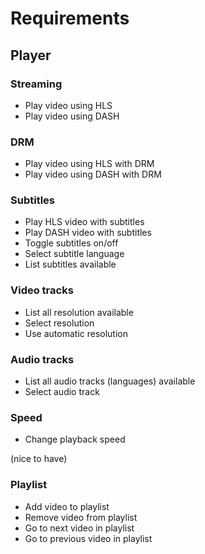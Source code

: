 # Requirements

## Player

### Streaming
- Play video using HLS
- Play video using DASH

### DRM
- Play video using HLS with DRM
- Play video using DASH with DRM

### Subtitles
- Play HLS video with subtitles
- Play DASH video with subtitles
- Toggle subtitles on/off
- Select subtitle language
- List subtitles available

### Video tracks
- List all resolution available
- Select resolution
- Use automatic resolution

### Audio tracks
- List all audio tracks (languages) available
- Select audio track

### Speed
- Change playback speed

(nice to have)
### Playlist
- Add video to playlist
- Remove video from playlist
- Go to next video in playlist
- Go to previous video in playlist